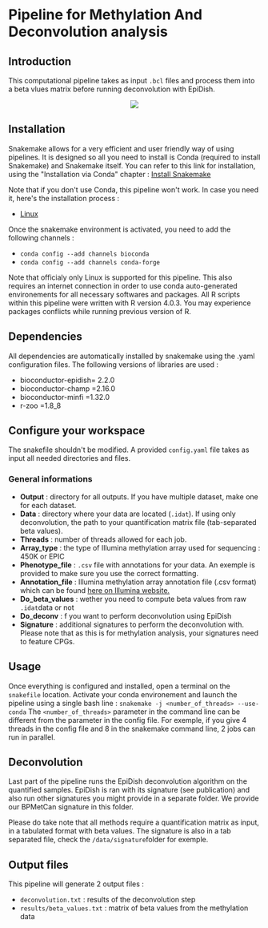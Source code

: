 # Pipeline for Methylation And Deconvolution analysis

## Introduction

This computational pipeline takes as input `.bcl` files and process them into a beta vlues matrix before running deconvolution with EpiDish.
<p align="center">
  <img src="/diagram.png?raw=true" />
</p>

## Installation 

Snakemake allows for a very efficient and user friendly way of using pipelines. It is designed so all you need to install is Conda (required to install Snakemake) and Snakemake itself.
You can refer to this link for installation, using the "Installation via Conda" chapter : [Install Snakemake](https://snakemake.readthedocs.io/en/stable/getting_started/installation.html)

Note that if you don't use Conda, this pipeline won't work. In case you need it, here's the installation process :
* [Linux](https://docs.conda.io/projects/conda/en/latest/user-guide/install/linux.html)

Once the snakemake environment is activated, you need to add the following channels :
* `conda config --add channels bioconda`
* `conda config --add channels conda-forge`

Note that officialy only Linux is supported for this pipeline. This also requires an internet connection in order to use conda auto-generated environements for all necessary softwares and packages.
All R scripts within this pipeline were written with R version 4.0.3. You may experience packages conflicts while running previous version of R.

## Dependencies
All dependencies are automatically installed by snakemake using the .yaml configuration files. The following versions of libraries are used : 
* bioconductor-epidish= 2.2.0
* bioconductor-champ =2.16.0
* bioconductor-minfi =1.32.0
* r-zoo =1.8_8

## Configure your workspace
The snakefile shouldn't be modified. A provided `config.yaml` file takes as input all needed directories and files.

### General informations
 * **Output** : directory for all outputs. If you have multiple dataset, make one for each dataset.
 * **Data** : directory where your data are located (`.idat`). If using only deconvolution, the path to your quantification matrix file (tab-separated beta values).
 * **Threads** : number of threads allowed for each job.
 * **Array_type** : the type of Illumina methylation array used for sequencing : 450K or EPIC
 * **Phenotype_file** : `.csv` file with annotations for your data. An exemple is provided to make sure you use the correct formatting. 
 * **Annotation_file** : Illumina methylation array annotation file (.csv format) which can be found [here on Illumina website.](https://emea.support.illumina.com/downloads/infinium-methylationepic-v1-0-product-files.html)
 * **Do_beta_values** : wether you need to compute beta values from raw `.idat`data or not
 * **Do_deconv** : f you want to perform deconvolution using EpiDish
 * **Signature** : additional signatures to perform the deconvolution with. Please note that as this is for methylation analysis, your signatures need to feature CPGs.
 
 ## Usage
Once everything is configured and installed, open a terminal on the `snakefile` location.
Activate your conda environement and launch the pipeline using a single bash line :
`snakemake -j <number_of_threads> --use-conda`
The `<number_of_threads>` parameter in the command line can be different from the parameter in the config file. For exemple, if you give 4 threads in the config file and 8 in the snakemake command line, 2 jobs can run in parallel. 

## Deconvolution
Last part of the pipeline runs the EpiDish deconvolution algorithm on the quantified samples. 
EpiDish is ran with its signature (see publication) and also run other signatures you might provide in a separate folder. We provide our BPMetCan signature in this folder.

Please do take note that all methods require a quantification matrix as input, in a tabulated format with beta values. The signature is also in a tab separated file, check the `/data/signature`folder for exemple. 

## Output files
This pipeline will generate 2 output files : 
* `deconvolution.txt` : results of the deconvolution step
* `results/beta_values.txt` : matrix of beta values from the methylation data

